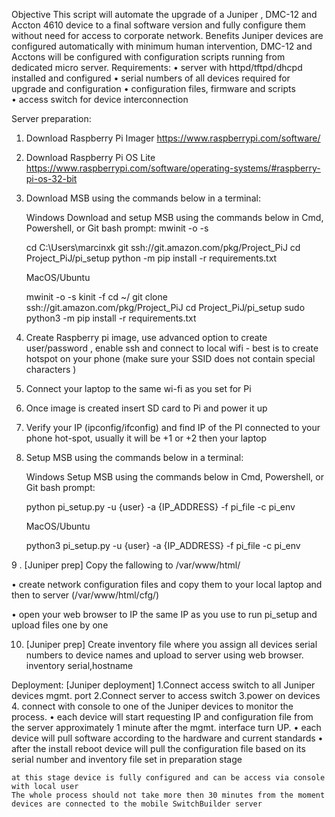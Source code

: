 Objective
  This script will automate the upgrade of a Juniper , DMC-12 and Accton 4610  device to a final software  version and fully configure them without need for access to corporate network.
  Benefits
  Juniper devices are configured automatically with minimum human intervention, DMC-12 and Acctons will be configured with configuration scripts running from dedicated micro server.
  Requirements:
  •	server with httpd/tftpd/dhcpd installed and configured
  •	serial numbers of all devices required for upgrade and configuration
  •	configuration files, firmware and scripts  
  •	access switch for device interconnection 

Server preparation:

1. Download Raspberry Pi Imager https://www.raspberrypi.com/software/
2. Download Raspberry Pi OS Lite https://www.raspberrypi.com/software/operating-systems/#raspberry-pi-os-32-bit
3. Download MSB using the commands below in a terminal:

   Windows
   Download and setup MSB using the commands below in Cmd, Powershell, or Git bash prompt:
   mwinit -o -s
   
   cd C:\Users\marcinxk
   git ssh://git.amazon.com/pkg/Project_PiJ
   cd Project_PiJ/pi_setup
   python -m pip install -r requirements.txt
   
   MacOS/Ubuntu
   
   mwinit -o -s
   kinit -f
   cd ~/
   git clone ssh://git.amazon.com/pkg/Project_PiJ
   cd Project_PiJ/pi_setup
   sudo python3 -m pip install -r requirements.txt


4. Create Raspberry pi image, use advanced option to create user/password , enable ssh and connect to local wifi - best is to create hotspot on your phone (make sure your SSID does not contain special characters )

5. Connect your laptop to the same wi-fi as you set for Pi
6. Once image is created insert SD card to Pi and power it up
7. Verify your IP (ipconfig/ifconfig) and find IP of the PI connected to your phone hot-spot, usually it will be +1 or +2 then your laptop 
8. Setup  MSB using the commands below in a terminal:

   Windows
   Setup MSB using the commands below in Cmd, Powershell, or Git bash prompt:
   
   python pi_setup.py -u {user} -a {IP_ADDRESS} -f pi_file -c pi_env
   
   MacOS/Ubuntu
   
   python3 pi_setup.py -u {user} -a {IP_ADDRESS} -f pi_file -c pi_env

9 . [Juniper prep] Copy the fallowing to /var/www/html/  
 
  •	create network configuration files and  copy them to your local laptop and then to server  (/var/www/html/cfg/)
  
  •	open your web browser to IP the same IP as you use to run pi_setup and upload files one by one 
  


10. [Juniper prep] Create inventory file where you assign all devices serial numbers to device names and upload to server using web browser. 
inventory
	serial,hostname 



Deployment:
	[Juniper deployment]
	1.Connect access switch to all Juniper devices mgmt. port 
	2.Connect server to access switch 
	3.power on devices
	4. connect with console to one of the Juniper devices to monitor the process.
	•	each device will start requesting IP and configuration file from the server approximately 1 minute after the mgmt. interface turn UP.
	•	each device will pull software according to the hardware and current standards 
	•	after the install reboot device will pull the configuration file based on its serial number and inventory file set in preparation stage
	
	at this stage device is fully configured and can be access via console with local user
	The whole process should not take more then 30 minutes from the moment devices are connected to the mobile SwitchBuilder server 
